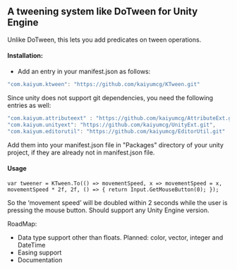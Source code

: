 ## A tweening system like DoTween for Unity Engine

Unlike DoTween, this lets you add predicates on tween operations. 

#### Installation:
* Add an entry in your manifest.json as follows:
```C#
"com.kaiyum.ktween": "https://github.com/kaiyumcg/KTween.git"
```

Since unity does not support git dependencies, you need the following entries as well:
```C#
"com.kaiyum.attributeext" : "https://github.com/kaiyumcg/AttributeExt.git",
"com.kaiyum.unityext": "https://github.com/kaiyumcg/UnityExt.git",
"com.kaiyum.editorutil": "https://github.com/kaiyumcg/EditorUtil.git"
```
Add them into your manifest.json file in "Packages\" directory of your unity project, if they are already not in manifest.json file.

#### Usage

```
var tweener = KTween.To(() => movementSpeed, x => movementSpeed = x, movementSpeed * 2f, 2f, () => { return Input.GetMouseButton(0); });
```


So the ‘movement speed’ will be doubled within 2 seconds while the user is pressing the mouse button. Should support any Unity Engine version.

RoadMap:



* Data type support other than floats. Planned: color, vector, integer and DateTime
* Easing support
* Documentation
